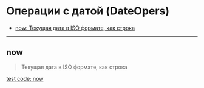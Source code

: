 # Операции с датой (DateOpers)

- [now: Текущая дата в ISO формате, как строка](#now)

---

## **now**

>
> Текущая дата в ISO формате, как строка

[test code: now](/tests/main/test_now.py)
